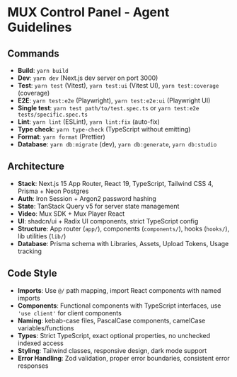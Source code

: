 # MUX Control Panel - Agent Guidelines

## Commands

- **Build**: `yarn build`
- **Dev**: `yarn dev` (Next.js dev server on port 3000)
- **Test**: `yarn test` (Vitest), `yarn test:ui` (Vitest UI), `yarn test:coverage` (coverage)
- **E2E**: `yarn test:e2e` (Playwright), `yarn test:e2e:ui` (Playwright UI)
- **Single test**: `yarn test path/to/test.spec.ts` or `yarn test:e2e tests/specific.spec.ts`
- **Lint**: `yarn lint` (ESLint), `yarn lint:fix` (auto-fix)
- **Type check**: `yarn type-check` (TypeScript without emitting)
- **Format**: `yarn format` (Prettier)
- **Database**: `yarn db:migrate` (dev), `yarn db:generate`, `yarn db:studio`

## Architecture

- **Stack**: Next.js 15 App Router, React 19, TypeScript, Tailwind CSS 4, Prisma + Neon Postgres
- **Auth**: Iron Session + Argon2 password hashing
- **State**: TanStack Query v5 for server state management
- **Video**: Mux SDK + Mux Player React
- **UI**: shadcn/ui + Radix UI components, strict TypeScript config
- **Structure**: App router (`app/`), components (`components/`), hooks (`hooks/`), lib utilities (`lib/`)
- **Database**: Prisma schema with Libraries, Assets, Upload Tokens, Usage tracking

## Code Style

- **Imports**: Use `@/` path mapping, import React components with named imports
- **Components**: Functional components with TypeScript interfaces, use `'use client'` for client components
- **Naming**: kebab-case files, PascalCase components, camelCase variables/functions
- **Types**: Strict TypeScript, exact optional properties, no unchecked indexed access
- **Styling**: Tailwind classes, responsive design, dark mode support
- **Error Handling**: Zod validation, proper error boundaries, consistent error responses
